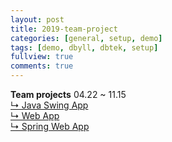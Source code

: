 ```yaml
---
layout: post
title: 2019-team-project
categories: [general, setup, demo]
tags: [demo, dbyll, dbtek, setup]
fullview: true
comments: true
---
```


**Team projects** 04.22 ~ 11.15<br>
[↳ Java Swing App](https://jnuho.github.io/food)<br>
[↳ Web App](https://jnuho.github.io/parking)<br>
[↳ Spring Web App](https://jnuho.github.io/developmental)<br>
